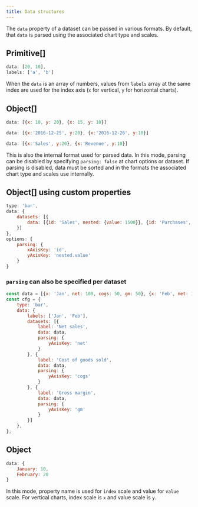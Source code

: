 ```yaml
---
title: Data structures
---
```


The `data` property of a dataset can be passed in various formats. By default, that `data` is parsed using the associated chart type and scales.

## Primitive[]

```javascript
data: [20, 10],
labels: ['a', 'b']
```

When the `data` is an array of numbers, values from `labels` array at the same index are used for the index axis (`x` for vertical, `y` for horizontal charts).

## Object[]

```javascript
data: [{x: 10, y: 20}, {x: 15, y: 10}]
```

```javascript
data: [{x:'2016-12-25', y:20}, {x:'2016-12-26', y:10}]
```

```javascript
data: [{x:'Sales', y:20}, {x:'Revenue', y:10}]
```

This is also the internal format used for parsed data. In this mode, parsing can be disabled by specifying `parsing: false` at chart options or dataset. If parsing is disabled, data must be sorted and in the formats the associated chart type and scales use internally.

## Object[] using custom properties

```javascript
type: 'bar',
data: {
    datasets: [{
        data: [{id: 'Sales', nested: {value: 1500}}, {id: 'Purchases', nested: {value: 500}}]
    }]
},
options: {
    parsing: {
        xAxisKey: 'id',
        yAxisKey: 'nested.value'
    }
}
```

### `parsing` can also be specified per dataset

```javascript
const data = [{x: 'Jan', net: 100, cogs: 50, gm: 50}, {x: 'Feb', net: 120, cogs: 55, gm: 75}];
const cfg = {
    type: 'bar',
    data: {
        labels: ['Jan', 'Feb'],
        datasets: [{
            label: 'Net sales',
            data: data,
            parsing: {
                yAxisKey: 'net'
            }
        }, {
            label: 'Cost of goods sold',
            data: data,
            parsing: {
                yAxisKey: 'cogs'
            }
        }, {
            label: 'Gross margin',
            data: data,
            parsing: {
                yAxisKey: 'gm'
            }
        }]
    },
};
```

## Object

```javascript
data: {
    January: 10,
    February: 20
}
```

In this mode, property name is used for `index` scale and value for `value` scale. For vertical charts, index scale is `x` and value scale is `y`.
